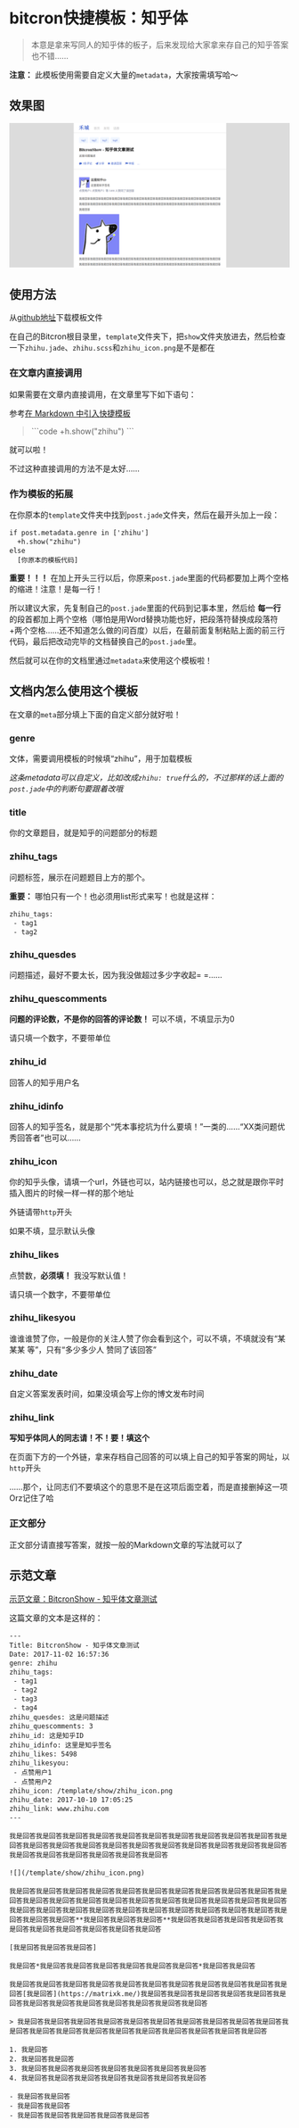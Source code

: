 # bitcron快捷模板：知乎体

> 本意是拿来写同人的知乎体的板子，后来发现给大家拿来存自己的知乎答案也不错……

**注意：** 此模板使用需要自定义大量的`metadata`，大家按需填写哈～

## 效果图

![效果图](./demo.png)

## 使用方法

从[github地址](https://github.com/matrixk/bitcron-includes_show_template-zhihu/)下载模板文件

在自己的Bitcron根目录里，`template`文件夹下，把`show`文件夹放进去，然后检查一下`zhihu.jade`、`zhihu.scss`和`zhihu_icon.png`是不是都在

### 在文章内直接调用

如果需要在文章内直接调用，在文章里写下如下语句：

参考[在 Markdown 中引入快捷模板](https://pi.bitcron.com/post/markdown/includes_show_template)

> \`\`\`code
> +h.show("zhihu")
> \`\`\`


就可以啦！

不过这种直接调用的方法不是太好……

### 作为模板的拓展

在你原本的`template`文件夹中找到`post.jade`文件夹，然后在最开头加上一段：

```jade
if post.metadata.genre in ['zhihu']
  +h.show("zhihu")
else
  [你原本的模板代码]
```

**重要！！！** 在加上开头三行以后，你原来`post.jade`里面的代码都要加上两个空格的缩进！注意！是每一行！

所以建议大家，先复制自己的`post.jade`里面的代码到记事本里，然后给 **每一行** 的段首都加上两个空格（哪怕是用Word替换功能也好，把段落符替换成段落符+两个空格……还不知道怎么做的问百度）以后，在最前面复制粘贴上面的前三行代码，最后把改动完毕的文档替换自己的`post.jade`里。

然后就可以在你的文档里通过`metadata`来使用这个模板啦！

## 文档内怎么使用这个模板

在文章的`meta`部分填上下面的自定义部分就好啦！

### genre

文体，需要调用模板的时候填“zhihu”，用于加载模板

*这条metadata可以自定义，比如改成`zhihu: true`什么的，不过那样的话上面的`post.jade`中的判断句要跟着改哦*

### title

你的文章题目，就是知乎的问题部分的标题

### zhihu_tags

问题标签，展示在问题题目上方的那个。

**重要：** 哪怕只有一个！也必须用list形式来写！也就是这样：

```
zhihu_tags:
 - tag1
 - tag2
```

### zhihu_quesdes

问题描述，最好不要太长，因为我没做超过多少字收起= =……

### zhihu_quescomments

**问题的评论数，不是你的回答的评论数！** 可以不填，不填显示为0

请只填一个数字，不要带单位

### zhihu_id

回答人的知乎用户名

### zhihu_idinfo

回答人的知乎签名，就是那个“凭本事挖坑为什么要填！”一类的……“XX类问题优秀回答者”也可以……

### zhihu_icon

你的知乎头像，请填一个url，外链也可以，站内链接也可以，总之就是跟你平时插入图片的时候一样一样的那个地址

外链请带`http`开头

如果不填，显示默认头像

### zhihu_likes

点赞数，**必须填！** 我没写默认值！

请只填一个数字，不要带单位

### zhihu_likesyou

谁谁谁赞了你，一般是你的关注人赞了你会看到这个，可以不填，不填就没有“某某某 等”，只有“多少多少人 赞同了该回答”

### zhihu_date

自定义答案发表时间，如果没填会写上你的博文发布时间

### zhihu_link

**写知乎体同人的同志请！不！要！填这个**

在页面下方的一个外链，拿来存档自己回答的可以填上自己的知乎答案的网址，以`http`开头

……那个，让同志们不要填这个的意思不是在这项后面空着，而是直接删掉这一项Orz记住了哈

### 正文部分

正文部分请直接写答案，就按一般的Markdown文章的写法就可以了

## 示范文章

[示范文章：BitcronShow - 知乎体文章测试](https://matrixk.me/post/zi-zhi/2017-11-02)

这篇文章的文本是这样的：

```
---
Title: BitcronShow - 知乎体文章测试
Date: 2017-11-02 16:57:36
genre: zhihu
zhihu_tags:
 - tag1
 - tag2
 - tag3
 - tag4
zhihu_quesdes: 这是问题描述
zhihu_quescomments: 3
zhihu_id: 这是知乎ID
zhihu_idinfo: 这里是知乎签名
zhihu_likes: 5498
zhihu_likesyou:
 - 点赞用户1
 - 点赞用户2
zhihu_icon: /template/show/zhihu_icon.png
zhihu_date: 2017-10-10 17:05:25
zhihu_link: www.zhihu.com
---

我是回答我是回答我是回答我是回答我是回答我是回答我是回答我是回答我是回答我是回答我是回答我是回答我是回答我是回答我是回答我是回答我是回答我是回答我是回答我是回答我是回答我是回答我是回答我是回答我是回答我是回答我是回答

![](/template/show/zhihu_icon.png)

我是回答我是回答我是回答我是回答我是回答我是回答我是回答我是回答我是回答我是回答我是回答我是回答我是回答我是回答我是回答我是回答我是回答我是回答我是回答我是回答我是回答我是回答我是回答我是回答我是回答我是回答我是回答我是回答我是回答我是回答我是回答我是回答我是回答我是回答**我是回答我是回答我是回答**我是回答我是回答我是回答我是回答我是回答我是回答我是回答我是回答我是回答我是回答

[我是回答我是回答我是回答]

我是回答*我是回答我是回答我是回答我是回答我是回答我是回答*我是回答我是回答

我是回答我是回答我是回答我是回答我是回答我是回答我是回答我是回答我是回答我是回答我是回答[我是回答](https://matrixk.me/)我是回答我是回答我是回答我是回答我是回答我是回答我是回答我是回答我是回答我是回答我是回答我是回答我是回答

> 我是回答我是回答我是回答我是回答我是回答我是回答我是回答我是回答我是回答我是回答我是回答我是回答我是回答我是回答我是回答我是回答我是回答我是回答我是回答我是回答

1. 我是回答
2. 我是回答我是回答
3. 我是回答我是回答我是回答我是回答我是回答我是回答我是回答
4. 我是回答我是回答我是回答我是回答我是回答我是回答我是回答

- 我是回答我是回答
- 我是回答我是回答
- 我是回答我是回答我是回答我是回答我是回答

```
